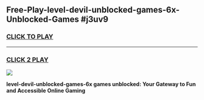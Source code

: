 
## Free-Play-level-devil-unblocked-games-6x-Unblocked-Games #j3uv9
<h3>
<a href="https://news.freeplayer.one?title=level-devil-unblocked-games-6x&ref=8M">CLICK TO PLAY</a></h3>
<hr>

<h3>
<a href="https://news.freeplayer.one?title=level-devil-unblocked-games-6x&ref=8M">CLICK 2 PLAY</a>
  
</h3>

<a href="https://news.freeplayer.one?title=level-devil-unblocked-games-6x&ref=8M"><img src="https://clearcache.store/games.png"></a>


**level-devil-unblocked-games-6x games unblocked: Your Gateway to Fun and Accessible Online Gaming**
